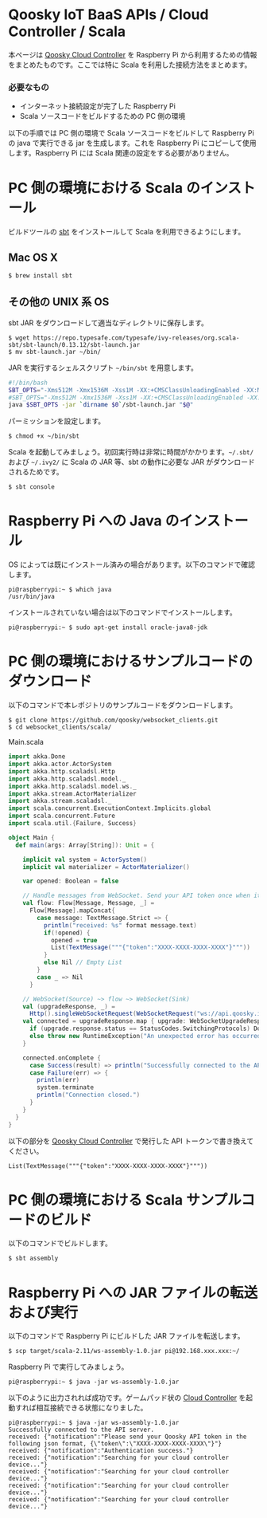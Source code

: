 Qoosky IoT BaaS APIs / Cloud Controller / Scala
==================
本ページは [Qoosky Cloud Controller](https://www.qoosky.io/help/api) を Raspberry Pi から利用するための情報をまとめたものです。ここでは特に Scala を利用した接続方法をまとめます。

### 必要なもの
- インターネット接続設定が完了した Raspberry Pi
- Scala ソースコードをビルドするための PC 側の環境

以下の手順では PC 側の環境で Scala ソースコードをビルドして Raspberry Pi の java で実行できる jar を生成します。これを Raspberry Pi にコピーして使用します。Raspberry Pi には Scala 関連の設定をする必要がありません。


PC 側の環境における Scala のインストール
==================
ビルドツールの [sbt](http://www.scala-sbt.org/) をインストールして Scala を利用できるようにします。


Mac OS X
------------------

	$ brew install sbt


その他の UNIX 系 OS
------------------
sbt JAR をダウンロードして適当なディレクトリに保存します。

	$ wget https://repo.typesafe.com/typesafe/ivy-releases/org.scala-sbt/sbt-launch/0.13.12/sbt-launch.jar
	$ mv sbt-launch.jar ~/bin/

JAR を実行するシェルスクリプト `~/bin/sbt` を用意します。

```bash
#!/bin/bash
SBT_OPTS="-Xms512M -Xmx1536M -Xss1M -XX:+CMSClassUnloadingEnabled -XX:MaxMetaspaceSize=256M" # java 8 の場合
#SBT_OPTS="-Xms512M -Xmx1536M -Xss1M -XX:+CMSClassUnloadingEnabled -XX:MaxPermSize=256M" # java 6-7 の場合
java $SBT_OPTS -jar `dirname $0`/sbt-launch.jar "$@"
```

パーミッションを設定します。

	$ chmod +x ~/bin/sbt

Scala を起動してみましょう。初回実行時は非常に時間がかかります。`~/.sbt/` および `~/.ivy2/` に Scala の JAR 等、sbt の動作に必要な JAR がダウンロードされるためです。

	$ sbt console


Raspberry Pi への Java のインストール
==================
OS によっては既にインストール済みの場合があります。以下のコマンドで確認します。

	pi@raspberrypi:~ $ which java
	/usr/bin/java

インストールされていない場合は以下のコマンドでインストールします。

	pi@raspberrypi:~ $ sudo apt-get install oracle-java8-jdk


PC 側の環境におけるサンプルコードのダウンロード
==================
以下のコマンドで本レポジトリのサンプルコードをダウンロードします。

	$ git clone https://github.com/qoosky/websocket_clients.git
	$ cd websocket_clients/scala/

Main.scala

```scala
import akka.Done
import akka.actor.ActorSystem
import akka.http.scaladsl.Http
import akka.http.scaladsl.model._
import akka.http.scaladsl.model.ws._
import akka.stream.ActorMaterializer
import akka.stream.scaladsl._
import scala.concurrent.ExecutionContext.Implicits.global
import scala.concurrent.Future
import scala.util.{Failure, Success}

object Main {
  def main(args: Array[String]): Unit = {

    implicit val system = ActorSystem()
    implicit val materializer = ActorMaterializer()

    var opened: Boolean = false

    // Handle messages from WebSocket. Send your API token once when it first receives a message.
    val flow: Flow[Message, Message, _] =
      Flow[Message].mapConcat{
        case message: TextMessage.Strict => {
          println("received: %s" format message.text)
          if(!opened) {
            opened = true
            List(TextMessage("""{"token":"XXXX-XXXX-XXXX-XXXX"}"""))
          }
          else Nil // Empty List
        }
        case _ => Nil
      }

    // WebSocket(Source) ~> flow ~> WebSocket(Sink)
    val (upgradeResponse, _) =
      Http().singleWebSocketRequest(WebSocketRequest("ws://api.qoosky.io/v1/controller/actuator/ws"), flow)
    val connected = upgradeResponse.map { upgrade: WebSocketUpgradeResponse =>
      if (upgrade.response.status == StatusCodes.SwitchingProtocols) Done
      else throw new RuntimeException("An unexpected error has occurred: %s" format upgrade.response.status)
    }

    connected.onComplete {
      case Success(result) => println("Successfully connected to the API server.")
      case Failure(err) => {
        println(err)
        system.terminate
        println("Connection closed.")
      }
    }
  }
}
```

以下の部分を [Qoosky Cloud Controller](https://www.qoosky.io/help/api/cc) で発行した API トークンで書き換えてください。

	List(TextMessage("""{"token":"XXXX-XXXX-XXXX-XXXX"}"""))


PC 側の環境における Scala サンプルコードのビルド
==================
以下のコマンドでビルドします。

	$ sbt assembly


Raspberry Pi への JAR ファイルの転送および実行
==================
以下のコマンドで Raspberry Pi にビルドした JAR ファイルを転送します。

	$ scp target/scala-2.11/ws-assembly-1.0.jar pi@192.168.xxx.xxx:~/

Raspberry Pi で実行してみましょう。

	pi@raspberrypi:~ $ java -jar ws-assembly-1.0.jar

以下のように出力されれば成功です。ゲームパッド状の [Cloud Controller](https://www.qoosky.io/help/api/cc) を起動すれば相互接続できる状態になりました。

	pi@raspberrypi:~ $ java -jar ws-assembly-1.0.jar
	Successfully connected to the API server.
	received: {"notification":"Please send your Qoosky API token in the following json format, {\"token\":\"XXXX-XXXX-XXXX-XXXX\"}"}
	received: {"notification":"Authentication success."}
	received: {"notification":"Searching for your cloud controller device..."}
	received: {"notification":"Searching for your cloud controller device..."}
	received: {"notification":"Searching for your cloud controller device..."}
	received: {"notification":"Searching for your cloud controller device..."}
